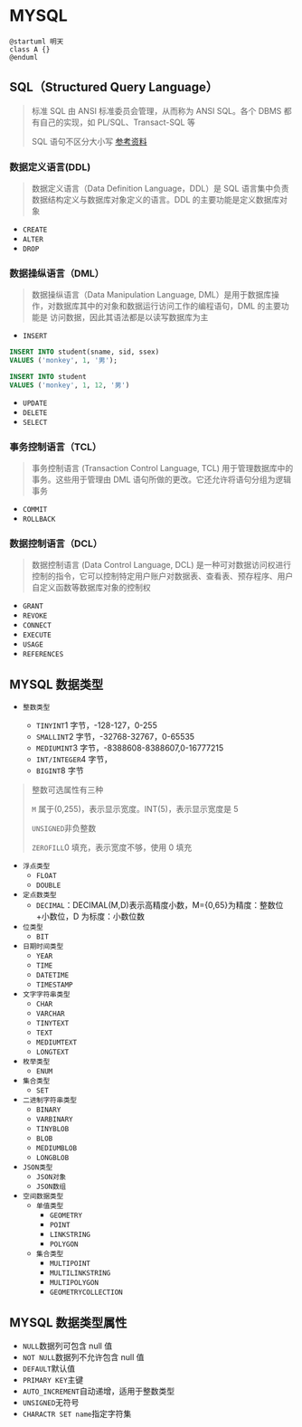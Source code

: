 # MYSQL

```plantuml
@startuml 明天
class A {}
@enduml
```

## SQL（Structured Query Language）

> 标准 SQL 由 ANSI 标准委员会管理，从而称为 ANSI SQL。各个 DBMS 都有自己的实现，如 PL/SQL、Transact-SQL 等
>
> SQL 语句不区分大小写
> [参考资料](https://juejin.cn/post/6844903790571700231#heading-14)

### 数据定义语言(DDL)

> 数据定义语言（Data Definition Language，DDL）是 SQL 语言集中负责数据结构定义与数据库对象定义的语言。DDL 的主要功能是定义数据库对象

- `CREATE`
- `ALTER`
- `DROP`

### 数据操纵语言（DML）

> 数据操纵语言（Data Manipulation Language, DML）是用于数据库操作，对数据库其中的对象和数据运行访问工作的编程语句，DML 的主要功能是 访问数据，因此其语法都是以读写数据库为主

- `INSERT`

```SQL
INSERT INTO student(sname, sid, ssex)
VALUES ('monkey', 1, '男');

INSERT INTO student
VALUES ('monkey', 1, 12, '男')
```

- `UPDATE`
- `DELETE`
- `SELECT`

### 事务控制语言（TCL）

> 事务控制语言 (Transaction Control Language, TCL) 用于管理数据库中的事务。这些用于管理由 DML 语句所做的更改。它还允许将语句分组为逻辑事务

- `COMMIT`
- `ROLLBACK`

### 数据控制语言（DCL）

> 数据控制语言 (Data Control Language, DCL) 是一种可对数据访问权进行控制的指令，它可以控制特定用户账户对数据表、查看表、预存程序、用户自定义函数等数据库对象的控制权

- `GRANT`
- `REVOKE`
- `CONNECT`
- `EXECUTE`
- `USAGE`
- `REFERENCES`

## MYSQL 数据类型

- `整数类型`

  - `TINYINT`1 字节，-128-127，0-255
  - `SMALLINT`2 字节，-32768-32767，0-65535
  - `MEDIUMINT`3 字节，-8388608-8388607,0-16777215
  - `INT/INTEGER`4 字节，
  - `BIGINT`8 字节

> 整数可选属性有三种
>
> `M` 属于(0,255)，表示显示宽度。INT(5)，表示显示宽度是 5
>
> `UNSIGNED`非负整数
>
> `ZEROFILL`0 填充，表示宽度不够，使用 0 填充

- `浮点类型`
  - `FLOAT`
  - `DOUBLE`
- `定点数类型`
  - `DECIMAL`：DECIMAL(M,D)表示高精度小数，M={0,65}为精度：整数位+小数位，D 为标度：小数位数
- `位类型`
  - `BIT`
- `日期时间类型`
  - `YEAR`
  - `TIME`
  - `DATETIME`
  - `TIMESTAMP`
- `文字字符串类型`
  - `CHAR`
  - `VARCHAR`
  - `TINYTEXT`
  - `TEXT`
  - `MEDIUMTEXT`
  - `LONGTEXT`
- `枚举类型`
  - `ENUM`
- `集合类型`
  - `SET`
- `二进制字符串类型`
  - `BINARY`
  - `VARBINARY`
  - `TINYBLOB`
  - `BLOB`
  - `MEDIUMBLOB`
  - `LONGBLOB`
- `JSON类型`
  - `JSON对象`
  - `JSON数组`
- `空间数据类型`
  - `单值类型`
    - `GEOMETRY`
    - `POINT`
    - `LINKSTRING`
    - `POLYGON`
  - `集合类型`
    - `MULTIPOINT`
    - `MULTILINKSTRING`
    - `MULTIPOLYGON`
    - `GEOMETRYCOLLECTION`

## MYSQL 数据类型属性

- `NULL`数据列可包含 null 值
- `NOT NULL`数据列不允许包含 null 值
- `DEFAULT`默认值
- `PRIMARY KEY`主键
- `AUTO_INCREMENT`自动递增，适用于整数类型
- `UNSIGNED`无符号
- `CHARACTR SET name`指定字符集
